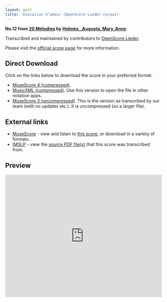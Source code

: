 ```yaml
---
layout: post
title: 'Évocation d’amour (OpenScore Lieder Corpus)'
---
```


__No.12 from [20 Mélodies](https://fourscoreandmore.org/OpenScore/Holm%C3%A8s%2C_Augusta_Mary_Anne/20_M%C3%A9lodies/) by [Holmès,_Augusta_Mary_Anne](https://fourscoreandmore.org/OpenScore/Holm%C3%A8s%2C_Augusta_Mary_Anne)__

Transcribed and maintained by contributors to [OpenScore Lieder].

Please visit the [official score page] for more information.

[official score page]: https://musescore.com/openscore-lieder-corpus/scores/5987893
[OpenScore Lieder]: https://musescore.com/openscore-lieder-corpus

## Direct Download

Click on the links below to download the score in your preferred format:
- [MuseScore 4 (compressed)](https://fourscoreandmore.org/OpenScore/Holm%C3%A8s%2C_Augusta_Mary_Anne/20_M%C3%A9lodies/12_%C3%89vocation_d%E2%80%99amour.mscz).
- [MusicXML (compressed)](https://fourscoreandmore.org/OpenScore/Holm%C3%A8s%2C_Augusta_Mary_Anne/20_M%C3%A9lodies/12_%C3%89vocation_d%E2%80%99amour.mxl). Use this version to open the file in other notation apps.
- [MuseScore 3 (uncompressed)](https://raw.githubusercontent.com/OpenScore/Lieder/refs/heads/main/scores/Holm%C3%A8s%2C_Augusta_Mary_Anne/20_M%C3%A9lodies/12_%C3%89vocation_d%E2%80%99amour/lc5987893.mscx). This is the version as transcribed by our team (with no updates etc.). It is uncompressed (so a larger file).

## External links

- [MuseScore] - view and listen to [this score][MuseScore], or download in a variety of formats.
- [IMSLP] - view the [source PDF file(s)][IMSLP] that this score was transcribed from.

[MuseScore]: https://musescore.com/score/5987893
[IMSLP]: https://imslp.org/wiki/Special:ReverseLookup/295514

## Preview

<iframe width="100%" height="394" src="https://musescore.com/openscore-lieder-corpus/scores/5987893/embed" frameborder="0" allowfullscreen allow="autoplay; fullscreen"></iframe>
